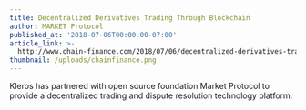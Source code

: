 ```yaml
---
title: Decentralized Derivatives Trading Through Blockchain
author: MARKET Protocol
published_at: '2018-07-06T00:00:00-07:00'
article_link: >-
  http://www.chain-finance.com/2018/07/06/decentralized-derivatives-trading-through-blockchain/
thumbnail: /uploads/chainfinance.png
---
```

Kleros has partnered with open source foundation Market Protocol to provide a decentralized trading and dispute resolution technology platform.
